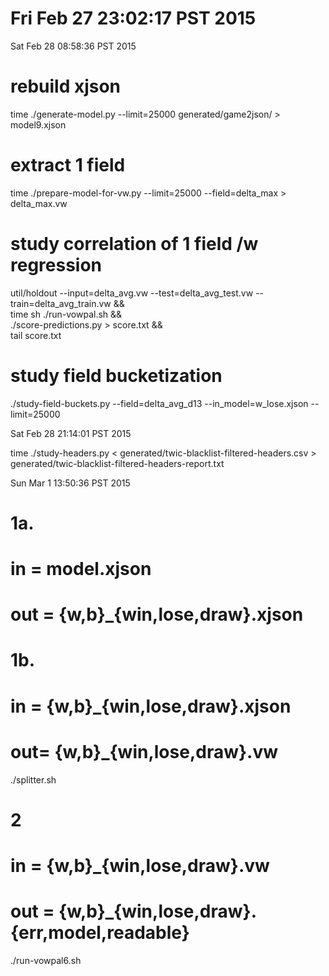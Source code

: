 


# Fri Feb 27 23:02:17 PST 2015
Sat Feb 28 08:58:36 PST 2015

# rebuild xjson
time ./generate-model.py --limit=25000 generated/game2json/ > model9.xjson

# extract 1 field
time ./prepare-model-for-vw.py  --limit=25000 --field=delta_max > delta_max.vw

# study correlation of 1 field /w regression
util/holdout --input=delta_avg.vw  --test=delta_avg_test.vw  --train=delta_avg_train.vw  && \
        time sh ./run-vowpal.sh &&  \
        ./score-predictions.py > score.txt && \
         tail score.txt

# study field bucketization
./study-field-buckets.py --field=delta_avg_d13  --in_model=w_lose.xjson --limit=25000

Sat Feb 28 21:14:01 PST 2015

time ./study-headers.py < generated/twic-blacklist-filtered-headers.csv > generated/twic-blacklist-filtered-headers-report.txt

Sun Mar  1 13:50:36 PST 2015

# 1a.
#   in  = model.xjson
#   out = {w,b}_{win,lose,draw}.xjson
# 1b. 
#   in = {w,b}_{win,lose,draw}.xjson
#   out= {w,b}_{win,lose,draw}.vw
./splitter.sh

# 2
#   in =  {w,b}_{win,lose,draw}.vw
#   out = {w,b}_{win,lose,draw}.{err,model,readable}
./run-vowpal6.sh 
